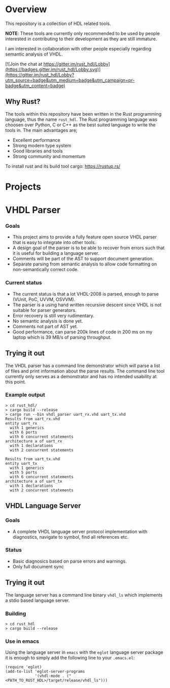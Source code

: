 # Overview
This repository is a collection of HDL related tools.

**NOTE**: These tools are currently only recommended to be used by people interested in contributing to their development as they are still immature.

I am interested in collaboration with other people especially regarding semantic analysis of VHDL.

[![Join the chat at https://gitter.im/rust_hdl/Lobby](https://badges.gitter.im/rust_hdl/Lobby.svg)](https://gitter.im/rust_hdl/Lobby?utm_source=badge&utm_medium=badge&utm_campaign=pr-badge&utm_content=badge)

## Why Rust?
The tools within this repository have been written in the Rust programming language, thus the name `rust_hdl`. 
The Rust programming language was choosen over Python, C or C++ as the best suited language to write the tools in.
The main advantages are; 
- Excellent performance
- Strong modern type system
- Good libraries and tools
- Strong community and momentum

To install rust and its build tool cargo: https://rustup.rs/

# Projects
# VHDL Parser
### Goals
- This project aims to provide a fully feature open source VHDL parser that is easy to integrate into other tools.
- A design goal of the parser is to be able to recover from errors such that it is useful for building a language server. 
- Comments will be part of the AST to support document generation.
- Separate parsing from semantic analysis to allow code formatting on non-semantically correct code.

### Current status
- The current status is that a lot VHDL-2008 is parsed, enough to parse (VUnit, PoC, UVVM, OSVVM).
- The parser is a using hand written recursive descent since VHDL is not suitable for parser generators.
- Error recovery is still very rudimentary.
- No semantic analysis is done yet.
- Comments not part of AST yet.
- Good performance, can parse 200k lines of code in 200 ms on my laptop which is 39 MB/s of parsing throughput.

## Trying it out
The VHDL parser has a command line demonstrator which will parse a list of files and print information about the parse results. The command line tool currently only serves as a demonstrator and has no intended usability at this point.

### Example output
```console
> cd rust_hdl/
> cargo build --release
> cargo run --bin vhdl_parser uart_rx.vhd uart_tx.vhd
Results from uart_rx.vhd
entity uart_rx
  with 1 generics
  with 6 ports
  with 6 concurrent statements
architecture a of uart_rx
  with 1 declarations
  with 2 concurrent statements

Results from uart_tx.vhd
entity uart_tx
  with 1 generics
  with 5 ports
  with 6 concurrent statements
architecture a of uart_tx
  with 1 declarations
  with 2 concurrent statements
```

## VHDL Language Server
### Goals
- A complete VHDL language server protocol implementation with diagnostics, navigate to symbol, find all references etc.

### Status
- Basic diagnosics based on parse errors and warnings.
- Only full document sync

## Trying it out
The language server has a command line binary `vhdl_ls` which implements a stdio based language server. 

### Building
```console
> cd rust_hdl
> cargo build --release
```
### Use in emacs
Using the language server in `emacs` with the `eglot` language server package it is enough to simply add the following line to your `.emacs.el`:
```elisp
(require 'eglot)
(add-to-list 'eglot-server-programs
             '(vhdl-mode . ("<PATH_TO_RUST_HDL>/target/release/vhdl_ls")))
```
